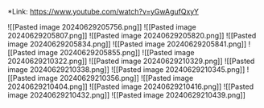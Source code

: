 *Link: https://www.youtube.com/watch?v=yGwAgufQxyY

![[Pasted image 20240629205756.png]]
![[Pasted image 20240629205807.png]]
![[Pasted image 20240629205820.png]]
![[Pasted image 20240629205834.png]]
![[Pasted image 20240629205841.png]]
![[Pasted image 20240629205855.png]]
![[Pasted image 20240629210322.png]]
![[Pasted image 20240629210329.png]]
![[Pasted image 20240629210338.png]]
![[Pasted image 20240629210345.png]]
![[Pasted image 20240629210356.png]]
![[Pasted image 20240629210404.png]]
![[Pasted image 20240629210416.png]]
![[Pasted image 20240629210432.png]]
![[Pasted image 20240629210439.png]]
